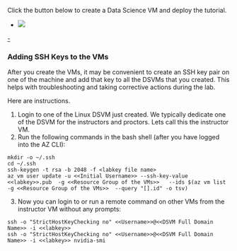 Click the button below to create a Data Science VM and deploy the tutorial.
<a href="https://portal.azure.com/#create/Microsoft.Template/uri/https%3A%2F%2Fgithub.com%2FAzure%2FDataScienceVM%2Fblob%2Fmaster%2FTutorials%2FMLADS-fall-2018%2Fsetup%2Fazuredeploy.json" target="_blank">
 -    <img src="http://azuredeploy.net/deploybutton.png"/>
 -</a>

### Adding SSH Keys to the VMs
After you create the VMs, it may be convenient to create an SSH key pair on one of the machine and add that key to all the DSVMs that you created. This helps with troubleshooting and taking corrective actions during the lab. 

Here are instructions. 

1. Login to one of the Linux DSVM just created. We typically dedicate one of the DSVM for the instructors and proctors. Lets call this the instructor VM.
2. Run the following commands in the bash shell (after you have logged into the AZ CLI):
```
mkdir -o ~/.ssh
cd ~/.ssh
ssh-keygen -t rsa -b 2048 -f <labkey file name>
az vm user update -u <<Initial Username>> --ssh-key-value <<labkey>>.pub  -g <<Resource Group of the VMs>>   --ids $(az vm list -g <<Resource Group of the VMs>>  --query "[].id" -o tsv)
```
3. Now you can login to or run a remote command on other VMs from the instructor VM without any prompts:
```
ssh -o "StrictHostKeyChecking no" <<Username>>@<<DSVM Full Domain Name>> -i <<labkey>>
ssh -o "StrictHostKeyChecking no" <<Username>>@<<DSVM Full Domain Name>> -i <<labkey>> nvidia-smi
```

